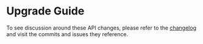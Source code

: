 Upgrade Guide
=============

To see discussion around these API changes, please refer to the
[changelog](/CHANGELOG.md) and visit the commits and issues they
reference.
